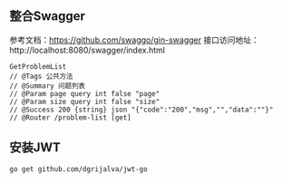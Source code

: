 ## 整合Swagger
参考文档：https://github.com/swaggo/gin-swagger
接口访问地址：http://localhost:8080/swagger/index.html
```text
GetProblemList
// @Tags 公共方法
// @Summary 问题列表
// @Param page query int false "page"
// @Param size query int false "size"
// @Success 200 {string} json "{"code":"200","msg","","data":""}"
// @Router /problem-list [get]
```

## 安装JWT
```shell
go get github.com/dgrijalva/jwt-go
```